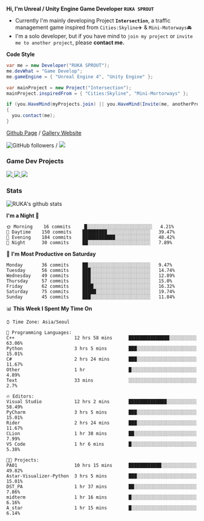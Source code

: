 **Hi, I'm Unreal / Unity Engine Game Developer `RUKA SPROUT`**

- Currently I'm mainly developing Project **`Intersection`**, a traffic management game inspired from `Cities:Skyline`✈️ & `Mini-Motorways`🚘
- I'm a solo developer, but if you have mind to `join my project` or `invite me to another project`, please **contact me.**

**Code Style**

```csharp
var me = new Developer("RUKA SPROUT");
me.devWhat = "Game Develop";
me.gameEngine = { "Unreal Engine 4", "Unity Engine" };
```

```csharp
var mainProject = new Project("Intersection");
mainProject.inspiredFrom = { "Cities:Skyline", "Mini-Mortorways" };

if (you.HaveMind(myProjects.join) || you.HaveMind(Invite(me, anotherProject)))
{
  you.contact(me);
}
```

[Github Page](https://lutca1320.github.io/) / [Gallery Website](https://rukasp.xyz/)

![GitHub followers](https://img.shields.io/github/followers/lutca1320?label=Follow&style=social) / [![](https://img.shields.io/badge/Gmail-lutca1320%40gmail.com-blue)](mailto:lutca1320@gmail.com)

### Game Dev Projects

<a href="https://github.com/lutca1320/Intersection">
  <img src="https://github-readme-stats.vercel.app/api/pin/?username=lutca1320&repo=Intersection" />
</a>
<a href="https://github.com/lutca1320/Reversi">
  <img src="https://github-readme-stats.vercel.app/api/pin/?username=lutca1320&repo=Reversi" />
</a>
<a href="https://github.com/lutca1320/Together">
  <img src="https://github-readme-stats.vercel.app/api/pin/?username=lutca1320&repo=Together" />
</a>


### Stats

![RUKA's github stats](https://github-readme-stats.vercel.app/api?username=lutca1320&show_icons=true&include_all_commits=true&count_private=true&hide=contribs,prs)

<!--START_SECTION:waka-->
**I'm a Night 🦉** 

```text
🌞 Morning    16 commits     █░░░░░░░░░░░░░░░░░░░░░░░░   4.21% 
🌆 Daytime    150 commits    █████████░░░░░░░░░░░░░░░░   39.47% 
🌃 Evening    184 commits    ████████████░░░░░░░░░░░░░   48.42% 
🌙 Night      30 commits     ██░░░░░░░░░░░░░░░░░░░░░░░   7.89%

```
📅 **I'm Most Productive on Saturday** 

```text
Monday       36 commits     ██░░░░░░░░░░░░░░░░░░░░░░░   9.47% 
Tuesday      56 commits     ███░░░░░░░░░░░░░░░░░░░░░░   14.74% 
Wednesday    49 commits     ███░░░░░░░░░░░░░░░░░░░░░░   12.89% 
Thursday     57 commits     ███░░░░░░░░░░░░░░░░░░░░░░   15.0% 
Friday       62 commits     ████░░░░░░░░░░░░░░░░░░░░░   16.32% 
Saturday     75 commits     █████░░░░░░░░░░░░░░░░░░░░   19.74% 
Sunday       45 commits     ███░░░░░░░░░░░░░░░░░░░░░░   11.84%

```


📊 **This Week I Spent My Time On** 

```text
⌚︎ Time Zone: Asia/Seoul

💬 Programming Languages: 
C++                      12 hrs 58 mins      ███████████████░░░░░░░░░░   63.06% 
Python                   3 hrs 5 mins        ███░░░░░░░░░░░░░░░░░░░░░░   15.01% 
C#                       2 hrs 24 mins       ███░░░░░░░░░░░░░░░░░░░░░░   11.67% 
Other                    1 hr                █░░░░░░░░░░░░░░░░░░░░░░░░   4.89% 
Text                     33 mins             ░░░░░░░░░░░░░░░░░░░░░░░░░   2.7%

🔥 Editors: 
Visual Studio            12 hrs 2 mins       ██████████████░░░░░░░░░░░   58.49% 
PyCharm                  3 hrs 5 mins        ███░░░░░░░░░░░░░░░░░░░░░░   15.01% 
Rider                    2 hrs 24 mins       ███░░░░░░░░░░░░░░░░░░░░░░   11.67% 
CLion                    1 hr 38 mins        ██░░░░░░░░░░░░░░░░░░░░░░░   7.99% 
VS Code                  1 hr 6 mins         █░░░░░░░░░░░░░░░░░░░░░░░░   5.38%

🐱‍💻 Projects: 
PA01                     10 hrs 15 mins      ████████████░░░░░░░░░░░░░   49.82% 
Astar-Visualizer-Python  3 hrs 5 mins        ███░░░░░░░░░░░░░░░░░░░░░░   15.01% 
DST_PA                   1 hr 37 mins        ██░░░░░░░░░░░░░░░░░░░░░░░   7.86% 
midterm                  1 hr 16 mins        █░░░░░░░░░░░░░░░░░░░░░░░░   6.16% 
A_star                   1 hr 15 mins        █░░░░░░░░░░░░░░░░░░░░░░░░   6.14%

```


<!--END_SECTION:waka-->
